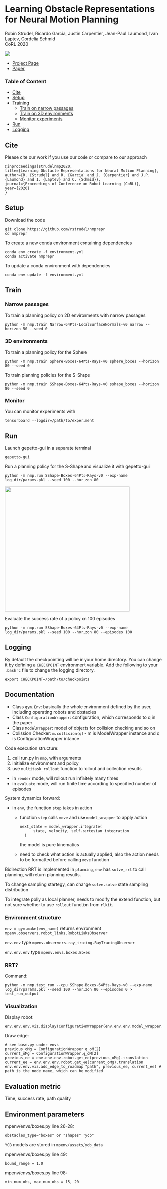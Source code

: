 # Learning Obstacle Representations for Neural Motion Planning

Robin Strudel, Ricardo Garcia, Justin Carpentier, Jean-Paul Laumond, Ivan Laptev, Cordelia Schmid\
CoRL 2020


![](images/overview.png)

- [Project Page](https://www.di.ens.fr/willow/research/nmp_repr/)
- [Paper](https://arxiv.org/abs/2008.11174)



### Table of Content

- [Cite](#cite)
- [Setup](#setup)
- [Training](#training)
  - [Train on narrow passages](#narrow-passages)
  - [Train on 3D environments](#3d-environments)
  - [Monitor experiments](#monitor)
- [Run](#run)
- [Logging](#logging)

## Cite

Please cite our work if you use our code or compare to our approach
```
@inproceedings{strudelnmp2020,
title={Learning Obstacle Representations for Neural Motion Planning},
author={R. {Strudel} and R. {Garcia} and J. {Carpentier} and J.P. {Laumond} and I. {Laptev} and C. {Schmid}},
journal={Proceedings of Conference on Robot Learning (CoRL)},
year={2020}
}
```

## Setup

Download the code
```
git clone https://github.com/rstrudel/nmprepr
cd nmprepr
```

To create a new conda environment containing dependencies
```
conda env create -f environment.yml
conda activate nmprepr
```

To update a conda environment with dependencies
```
conda env update -f environment.yml
```

## Train

### Narrow passages

To train a planning policy on 2D environments with narrow passages
```
python -m nmp.train Narrow-64Pts-LocalSurfaceNormals-v0 narrow --horizon 50 --seed 0
```

### 3D environments

To train a planning policy for the Sphere
```
python -m nmp.train Sphere-Boxes-64Pts-Rays-v0 sphere_boxes --horizon 80 --seed 0
```

To train planning policies for the S-Shape
```
python -m nmp.train SShape-Boxes-64Pts-Rays-v0 sshape_boxes --horizon 80 --seed 0
```

### Monitor

You can monitor experiments with
```
tensorboard --logdir=/path/to/experiment
```

## Run

Launch gepetto-gui in a separate terminal
```
gepetto-gui
```

Run a planning policy for the S-Shape and visualize it with gepetto-gui
```
python -m nmp.run SShape-Boxes-64Pts-Rays-v0 --exp-name log_dir/params.pkl --seed 100 --horizon 80
```
       
<img src="images/sphere_boxes.gif" width="400">

Evaluate the success rate of a policy on 100 episodes
```
python -m nmp.run SShape-Boxes-64Pts-Rays-v0 --exp-name log_dir/params.pkl --seed 100 --horizon 80 --episodes 100
```


## Logging

By default the checkpointing will be in your home directory. You can change it by defining a `CHECKPOINT` environment variable. Add the following to your `.bashrc` file to change the logging directory.
```
export CHECKPOINT=/path/to/checkpoints
```

## Documentation
- Class `gym.Env`: basically the whole environment defined by the user, including operating robots and obstacles
- Class `ConfigurationWrapper`: configuration, which corresponds to q in the paper
- Class `ModelWrapper`: model of objects for collision checking and so on
- Colission Checker: `m.collision(q)` - m is ModelWrapper instance and q is ConfigurationWrapper intance

Code execution structure:
1. call run.py in `nmp`, with arguments
2. initialize environment and policy
3. use `multitask_rollout` function to rollout and collection results
  - in `render` mode, will rollout run infinitely many times
  - in `evaluate` mode, will run finite time according to specified number of episodes


System dynamics forward:

- in `env`, the function `step` takes in action

  - function `step` calls `move` and use `model_wrapper` to apply action

        next_state = model_wrapper.integrate(
              state, velocity, self.cartesian_integration
          )
    
    the model is pure kinematics
  
  - need to check what action is actually applied, also the action needs to be formatted before calling `move` function 

Bidirection RRT is implemented in `planning`, `env` has `solve_rrt` to call planning, will return planning results. 

To change sampling startegy, can change `solve.solve` state sampling distribution

To integrate poliy as local planner, needs to modify the extend function, but not sure whether to use `rollout` function from `rlkit`.

### Environment structure

`env = gym.make(env_name)` returns environment `mpenv.observers.robot_links.RobotLinksObserver`

`env.env` type `mpenv.observers.ray_tracing.RayTracingObserver`

`env.env.env` type `mpenv.envs.boxes.Boxes`

### RRT?

Command:

    python -m nmp.test_run --cpu SShape-Boxes-64Pts-Rays-v0 --exp-name log_dir/params.pkl --seed 100 --horizon 80 --episodes 0 > test_run_output

### Visualization

Display robot:

    env.env.env.viz.display(ConfigurationWrapper(env.env.env.model_wrapper,q))

Draw edge:

    # see base.py under envs
    previous_oMg = ConfigurationWrapper.q_oM[2]
    current_oMg = ConfigurationWrapper.q_oM[2]
    previous_ee = env.env.env.robot.get_ee(previous_oMg).translation
    current_ee = env.env.env.robot.get_ee(current_oMg).translation
    env.env.env.viz.add_edge_to_roadmap("path", previous_ee, current_ee) # path is the node name, which can be modified
  
## Evaluation metric

Time, success rate, path quality

## Environment parameters
mpenv/envs/boxes.py line 26-28: 
    
    obstacles_type="boxes" or "shapes" "ycb"

`YCB` models are stored in `mpenv/assets/ycb_data`

mpenv/envs/boxes.py line 49: 

    bound_range = 1.0

mpenv/envs/boxes.py line 98: 

    min_num_obs, max_num_obs = 15, 20

